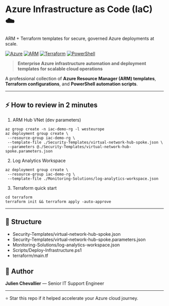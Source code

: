 # Azure Infrastructure as Code (IaC) ☁️

ARM + Terraform templates for secure, governed Azure deployments at scale.

[![Azure](https://img.shields.io/badge/Azure-Cloud%20Platform-blue.svg)](https://azure.microsoft.com)
[![ARM](https://img.shields.io/badge/ARM-Templates-orange.svg)](#)
[![Terraform](https://img.shields.io/badge/Terraform-Infrastructure-purple.svg)](#)
[![PowerShell](https://img.shields.io/badge/PowerShell-Automation-blue.svg)](#)

> **Enterprise Azure infrastructure automation and deployment templates for scalable cloud operations**

A professional collection of **Azure Resource Manager (ARM) templates**, **Terraform configurations**, and **PowerShell automation scripts**.

---

## ⚡ How to review in 2 minutes
1) ARM Hub VNet (dev parameters)
```
az group create -n iac-demo-rg -l westeurope
az deployment group create \
 --resource-group iac-demo-rg \
 --template-file ./Security-Templates/virtual-network-hub-spoke.json \
 --parameters @./Security-Templates/virtual-network-hub-spoke.parameters.json
```
2) Log Analytics Workspace
```
az deployment group create \
 --resource-group iac-demo-rg \
 --template-file ./Monitoring-Solutions/log-analytics-workspace.json
```
3) Terraform quick start
```
cd terraform
terraform init && terraform apply -auto-approve
```

---

## 📁 Structure
- Security-Templates/virtual-network-hub-spoke.json
- Security-Templates/virtual-network-hub-spoke.parameters.json
- Monitoring-Solutions/log-analytics-workspace.json
- Scripts/Deploy-Infrastructure.ps1
- terraform/main.tf

## 👤 Author
**Julien Chevallier** — Senior IT Support Engineer

---

⭐ Star this repo if it helped accelerate your Azure cloud journey.

